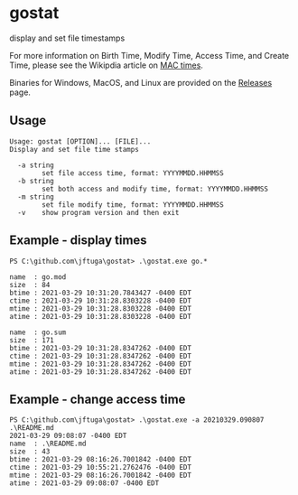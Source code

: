 # gostat
display and set file timestamps

For more information on Birth Time, Modify Time, Access Time, and Create Time, please see the Wikipdia article on [MAC times](https://en.wikipedia.org/wiki/MAC_times).

Binaries for Windows, MacOS, and Linux are provided on the [Releases](https://github.com/jftuga/gostat/releases) page.

## Usage
```
Usage: gostat [OPTION]... [FILE]...
Display and set file time stamps

  -a string
    	set file access time, format: YYYYMMDD.HHMMSS
  -b string
    	set both access and modify time, format: YYYYMMDD.HHMMSS
  -m string
    	set file modify time, format: YYYYMMDD.HHMMSS
  -v	show program version and then exit
```

## Example - display times
```
PS C:\github.com\jftuga\gostat> .\gostat.exe go.*

name  : go.mod
size  : 84
btime : 2021-03-29 10:31:20.7843427 -0400 EDT
ctime : 2021-03-29 10:31:28.8303228 -0400 EDT
mtime : 2021-03-29 10:31:28.8303228 -0400 EDT
atime : 2021-03-29 10:31:28.8303228 -0400 EDT

name  : go.sum
size  : 171
btime : 2021-03-29 10:31:28.8347262 -0400 EDT
ctime : 2021-03-29 10:31:28.8347262 -0400 EDT
mtime : 2021-03-29 10:31:28.8347262 -0400 EDT
atime : 2021-03-29 10:31:28.8347262 -0400 EDT
```

## Example - change access time
```
PS C:\github.com\jftuga\gostat> .\gostat.exe -a 20210329.090807 .\README.md
2021-03-29 09:08:07 -0400 EDT
name  : .\README.md
size  : 43
btime : 2021-03-29 08:16:26.7001842 -0400 EDT
ctime : 2021-03-29 10:55:21.2762476 -0400 EDT
mtime : 2021-03-29 08:16:26.7001842 -0400 EDT
atime : 2021-03-29 09:08:07 -0400 EDT
```
